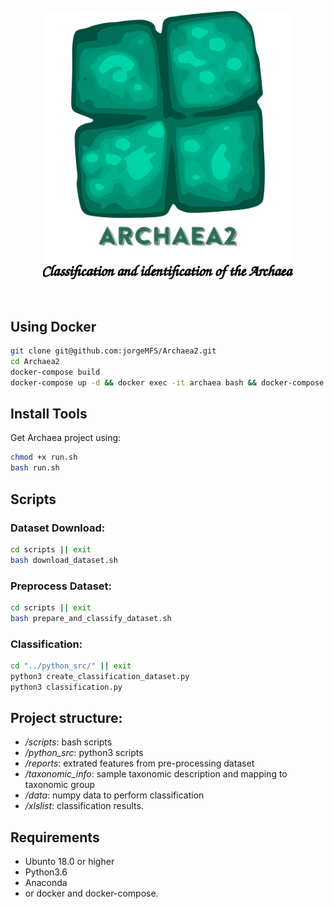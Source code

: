 <p align="center">
<img src="img/archaea2.png" alt="Archaea2" width="400" border="0" /></p>
<br>
<p align="center">
</p>

## Using Docker

```sh
git clone git@github.com:jorgeMFS/Archaea2.git
cd Archaea2
docker-compose build
docker-compose up -d && docker exec -it archaea bash && docker-compose down
```
## Install Tools
Get Archaea project using:
```bash
chmod +x run.sh
bash run.sh 
```


## Scripts

### Dataset Download: 
```bash
cd scripts || exit
bash download_dataset.sh
```
### Preprocess Dataset: 
```bash
cd scripts || exit
bash prepare_and_classify_dataset.sh
```
### Classification: 
```bash
cd "../python_src/" || exit
python3 create_classification_dataset.py
python3 classification.py
```
## Project structure:
* */scripts*: bash scripts
* */python_src*: python3 scripts
* */reports*: extrated features from pre-processing dataset
* */taxonomic_info*: sample taxonomic description and mapping to taxonomic group  
* */data*: numpy data to perform classification
* */xlslist*: classification results.

## Requirements
- Ubunto 18.0 or higher
- Python3.6
- Anaconda
- or docker and docker-compose.
